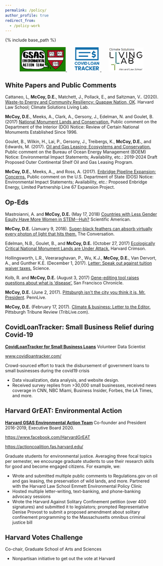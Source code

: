 ```yaml
---
permalink: /policy/
author_profile: true
redirect_from:
  - /policy-work
---
```


{% include base_path %}
<div align="center">
  <a href="https://www.facebook.com/HarvardGrEAT" target="_blank">
    <img src="/images/HarvardGrEAT.png" alt="HarvardGrEAT" width="30%">
  </a>&nbsp;&nbsp;&nbsp;&nbsp;&nbsp;
  <a href="https://www.covidloantracker.com/" target="_blank">
    <img src="/images/CovidLoanTracker.png" alt="CovidLoanTracker" width="17%">
  </a>&nbsp;&nbsp;&nbsp;&nbsp;&nbsp;
  <a href="https://clinics.law.harvard.edu/environment/climate-solutions-living-lab/" target="_blank">
    <img src="/images/CSLL.png" alt="ClimateSolutionsLivingLab" width="23%">
  </a> 
</div>
  






## White Papers and Public Comments

Cattaneo, L, <b>McCoy, D.E.</b>, Matchett, J., Pollack, E., and Saltzman, V.. (2020). [Waste-to Energy and Community Resiliency: Quapaw Nation, OK](http://clinics.law.harvard.edu/environment/files/2019/05/Team-2-Quapaw-Imp.Plan-FS-FINAL-reduced-size.pdf). Harvard Law School; Climate Solutions Living Lab.

<b>McCoy, D.E.</b>, Meeks, A., Clark, A., Gersony, J., Edelman, N. and Goulet, B. (2017) [National Monument Lands and Conservation.](https://www.regulations.gov/document?D=DOI-2017-0002-780036) Public comment on the Department of the Interior (DOI) Notice: Review of Certain National Monuments Established Since 1996.

Goulet, B., Wilkin, H., Lai, P., Gersony, J., Treibergs, K., <b>McCoy, D.E.</b>, and Edwards, M.  (2017). [Oil and Gas Leasing: Ecosystems and Conservation.](https://www.regulations.gov/document?D=BOEM-2017-0074-21028) Public comment on the Bureau of Ocean Energy Management (BOEM) Notice: Environmental Impact Statements; Availability, etc.: 2019-2024 Draft Proposed Outer Continental Shelf Oil and Gas Leasing Program.

<b>McCoy, D.E.</b>, Meeks, A.,, and Ross, A. (2017). [Enbridge Pipeline Expansion: Concerns.](https://www.regulations.gov/document?D=DOS-2017-0009-0305) Public comment on the U.S. Department of State (DOS) Notice: Environmental Impact Statements; Availability, etc.: Proposed Enbridge Energy, Limited Partnership Line 67 Expansion Project. 



## Op-Eds

Mastroianni, A. and <b>McCoy, D.E.</b> (May 17, 2018) [Countries with Less Gender Equity Have More Women in STEM--Huh?](https://blogs.scientificamerican.com/voices/countries-with-less-gender-equity-have-more-women-in-stem-huh/) Scientific American.

<b>McCoy, D.E.</b> (January 9, 2018). [Super-black feathers can absorb virtually every photon of light that hits them.](http://theconversation.com/super-black-feathers-can-absorb-virtually-every-photon-of-light-that-hits-them-89689) The Conversation.

Edelman, N.B., Goulet, B., and <b>McCoy, D.E.</b> (October 27, 2017) [Ecologically Critical National Monument Lands are Under Attack.](https://www.thecrimson.com/article/2017/10/27/ecologically-critical-under-attack/) Harvard Crimson.

Hollingsworth, L.R., Veeraraghavan, P., Wu, K.J., <b>McCoy, D.E.</b>, Van Dervort, A., and Gunther K.E. (December 1, 2017). [Letter: Speak out against tuition waiver taxes.](http://science.sciencemag.org/content/358/6369/1395.1) Science.

Kolb, R. and <b>McCoy, D.E.</b> (August 3, 2017) [Gene-editing tool raises questions about what is ‘disease’.](https://www.sfchronicle.com/opinion/openforum/article/Gene-editing-tool-raises-questions-about-what-is-11732894.php)  San Francisco Chronicle.

<b>McCoy, D.E.</b> (June 2, 2017). [Pittsburgh isn't the city you think it is, Mr. President](https://www.pennlive.com/opinion/2017/06/pittsburgh_isnt_the_city_you_t.html). PennLive. 

<b>McCoy, D.E.</b> (February 17, 2017). [Climate & business: Letter to the Editor.](http://triblive.com/opinion/letters/11939678-74/climate-business-coal) Pittsburgh Tribune Review (TribLive.com).



## CovidLoanTracker: Small Business Relief during Covid-19

<b>[CovidLoanTracker for Small Business Loans](https://www.covidloantracker.com/)</b>
Volunteer Data Scientist 

www.covidloantracker.com/ 

Crowd-sourced effort to track the disbursement of government loans to small businesses during the covid19 crisis 
- Data visualization, data analysis, and website design. 
-	Received survey replies from >30,000 small businesses, received news coverage in CNN, NBC Miami, Business Insider, Forbes, the LA Times, and more.

## Harvard GrEAT: Environmental Action
<b>[Harvard GSAS Environmental Action Team](https://www.facebook.com/HarvardGrEAT) </b>
Co-founder and President 2016-2019, Executive Board 2020. 

https://www.facebook.com/HarvardGrEAT

https://actioncoalition.fas.harvard.edu/

Graduate students for environmental justice. Averaging three focal topics per semester, we encourage graduate students to use their research skills for good and become engaged citizens. For example, we:
- Wrote and submitted multiple public comments to Regulations.gov on oil and gas leasing, the preservation of wild lands, and more. Partnered with the Harvard Law School Emmett Environmental Policy Clinic
- Hosted multiple letter-writing, text-banking, and phone-banking advocacy sessions
- Wrote the Harvard Against Solitary Confinement petition (over 400 signatures) and submitted it to legislators; prompted Representative Denise Provost to submit a proposed amendment about solitary confinement programming to the Massachusetts omnibus criminal justice bill

## Harvard Votes Challenge
Co-chair, Graduate School of Arts and Sciences 
- Nonpartisan initiative to get out the vote at Harvard

